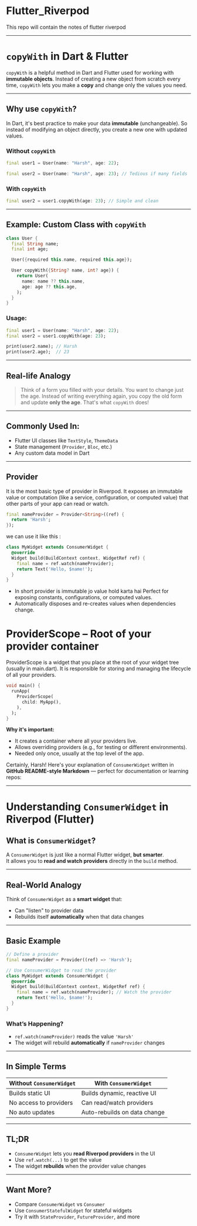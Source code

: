 # Flutter_Riverpod
This repo will contain the notes of flutter riverpod

---
# `copyWith` in Dart & Flutter

`copyWith` is a helpful method in Dart and Flutter used for working with **immutable objects**. Instead of creating a new object from scratch every time, `copyWith` lets you make a **copy** and change only the values you need.

---

## Why use `copyWith`?

In Dart, it's best practice to make your data **immutable** (unchangeable). So instead of modifying an object directly, you create a new one with updated values.

### Without `copyWith`
```dart
final user1 = User(name: "Harsh", age: 22);

final user2 = User(name: "Harsh", age: 23); // Tedious if many fields
````

### With `copyWith`

```dart
final user2 = user1.copyWith(age: 23); // Simple and clean
```

---

## Example: Custom Class with `copyWith`

```dart
class User {
  final String name;
  final int age;

  User({required this.name, required this.age});

  User copyWith({String? name, int? age}) {
    return User(
      name: name ?? this.name,
      age: age ?? this.age,
    );
  }
}
```

### Usage:

```dart
final user1 = User(name: "Harsh", age: 22);
final user2 = user1.copyWith(age: 23);

print(user2.name); // Harsh
print(user2.age);  // 23
```

---

## Real-life Analogy

> Think of a form you filled with your details. You want to change just the age.
> Instead of writing everything again, you copy the old form and update **only the age**.
> That's what `copyWith` does!

---

## Commonly Used In:

* Flutter UI classes like `TextStyle`, `ThemeData`
* State management (`Provider`, `Bloc`, etc.)
* Any custom data model in Dart

---
## Provider
It is the most basic type of provider in Riverpod. It exposes an immutable value or computation (like a service, configuration, or computed value) that other parts of your app can read or watch.

```dart
final nameProvider = Provider<String>((ref) {
  return 'Harsh';
});
```
we can use it like this :
```dart
class MyWidget extends ConsumerWidget {
  @override
  Widget build(BuildContext context, WidgetRef ref) {
    final name = ref.watch(nameProvider);
    return Text('Hello, $name!');
  }
}
```
- In short provider is immutable jo value hold karta hai Perfect for exposing constants, configurations, or computed values.
- Automatically disposes and re-creates values when dependencies change.

# ProviderScope – Root of your provider container
ProviderScope is a widget that you place at the root of your widget tree (usually in main.dart). It is responsible for storing and managing the lifecycle of all your providers.

```dart
void main() {
  runApp(
    ProviderScope(
      child: MyApp(),
    ),
  );
}
```
**Why it's important:**
- It creates a container where all your providers live.
- Allows overriding providers (e.g., for testing or different environments).
- Needed only once, usually at the top level of the app.

Certainly, Harsh! Here's your explanation of `ConsumerWidget` written in **GitHub README-style Markdown** — perfect for documentation or learning repos:

---

# Understanding `ConsumerWidget` in Riverpod (Flutter)

## What is `ConsumerWidget`?

A `ConsumerWidget` is just like a normal Flutter widget, **but smarter**.  
It allows you to **read and watch providers** directly in the `build` method.

---

## Real-World Analogy

Think of `ConsumerWidget` as a **smart widget** that:
- Can "listen" to provider data
- Rebuilds itself **automatically** when that data changes

---

## Basic Example

```dart
// Define a provider
final nameProvider = Provider((ref) => 'Harsh');

// Use ConsumerWidget to read the provider
class MyWidget extends ConsumerWidget {
  @override
  Widget build(BuildContext context, WidgetRef ref) {
    final name = ref.watch(nameProvider); // Watch the provider
    return Text('Hello, $name!');
  }
}
````

### What’s Happening?

* `ref.watch(nameProvider)` reads the value `'Harsh'`
* The widget will rebuild **automatically** if `nameProvider` changes

---

## In Simple Terms

| Without `ConsumerWidget` | With `ConsumerWidget`        |
| ------------------------ | ---------------------------- |
| Builds static UI         | Builds dynamic, reactive UI  |
| No access to providers   | Can read/watch providers     |
| No auto updates          | Auto-rebuilds on data change |

---

## TL;DR

* `ConsumerWidget` lets you **read Riverpod providers** in the UI
* Use `ref.watch(...)` to get the value
* The widget **rebuilds** when the provider value changes

---

## Want More?

* Compare `ConsumerWidget` vs `Consumer`
* Use `ConsumerStatefulWidget` for stateful widgets
* Try it with `StateProvider`, `FutureProvider`, and more

```



